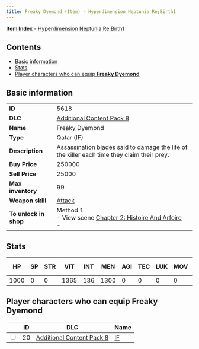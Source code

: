 ```yaml
---
title: Freaky Dyemond (Item) - Hyperdimension Neptunia Re;Birth1
---
```


[**Item Index**](/neptunia/rb1/item/index.html) - [Hyperdimension Neptunia Re;Birth1](/neptunia/rb1)

## Contents

- [Basic information](#basic-information)
- [Stats](#stats)
- [Player characters who can equip **Freaky Dyemond**](#player-characters-who-can-equip-freaky-dyemond)

## Basic information

|   |   |
| -- | -- |
| **ID** | 5618 |
| **DLC** | [Additional Content Pack 8](/neptunia/rb1/dlc/17-pack8.html) |
| **Name** | Freaky Dyemond |
| **Type** | Qatar (IF) |
| **Description** | Assassination blades said to damage the life of the killer each time they claim their prey. |
| **Buy Price** | 250000 |
| **Sell Price** | 25000 |
| **Max inventory** | 99 |
| **Weapon skill** | [Attack](/neptunia/rb1/skill/17-3201-attack.html) |
| **To unlock in shop** | Method 1<br />- View scene [Chapter 2: Histoire And Arfoire](/neptunia/rb1/scene/1-201-chapter-2-histoire-and-arfoire.html)<br />-  |


## Stats

| HP | SP | STR | VIT | INT | MEN | AGI | TEC | LUK | MOV | Fire res. | Ice res. | Wind res. | Lightning res. |
| -- | -- | --- | --- | --- | --- | --- | --- | --- | --- | --------- | -------- | --------- | -------------- |
| 1000 | 0 | 0 | 1365 | 136 | 1300 | 0 | 0 | 0 | 0 | 0 | 0 | 0 | 0 |


## Player characters who can equip **Freaky Dyemond**

|    | ID | DLC | Name |
| -- | -- | --- | ---- |
| <input type="checkbox" id="rb1-player-17-20" class="trackbox" /> | 20 | [Additional Content Pack 8](/neptunia/rb1/dlc/17-pack8.html) | [IF](/neptunia/rb1/player/17-20-if.html) |
